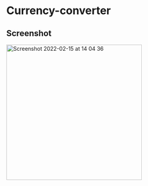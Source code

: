 # Currency-converter

## Screenshot

<img width="354" alt="Screenshot 2022-02-15 at 14 04 36" src="https://user-images.githubusercontent.com/54560535/154068994-65c41407-9aff-487c-a469-917659bc1ed7.png">

